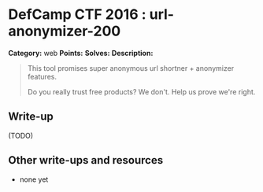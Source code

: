 # DefCamp CTF 2016 : url-anonymizer-200

**Category:** web
**Points:** 
**Solves:** 
**Description:**

> This tool promises super anonymous url shortner + anonymizer features. 
> 
> Do you really trust free products? We don't. Help us prove we're right.

## Write-up

(TODO)

## Other write-ups and resources

* none yet
